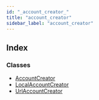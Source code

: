 ```yaml
---
id: "_account_creator_"
title: "account_creator"
sidebar_label: "account_creator"
---
```


## Index

### Classes

* [AccountCreator](../classes/_account_creator_.accountcreator.md)
* [LocalAccountCreator](../classes/_account_creator_.localaccountcreator.md)
* [UrlAccountCreator](../classes/_account_creator_.urlaccountcreator.md)